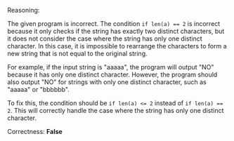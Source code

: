 Reasoning:

The given program is incorrect. The condition `if len(a) == 2` is incorrect because it only checks if the string has exactly two distinct characters, but it does not consider the case where the string has only one distinct character. In this case, it is impossible to rearrange the characters to form a new string that is not equal to the original string.

For example, if the input string is "aaaaa", the program will output "NO" because it has only one distinct character. However, the program should also output "NO" for strings with only one distinct character, such as "aaaaa" or "bbbbbb".

To fix this, the condition should be `if len(a) <= 2` instead of `if len(a) == 2`. This will correctly handle the case where the string has only one distinct character.

Correctness: **False**